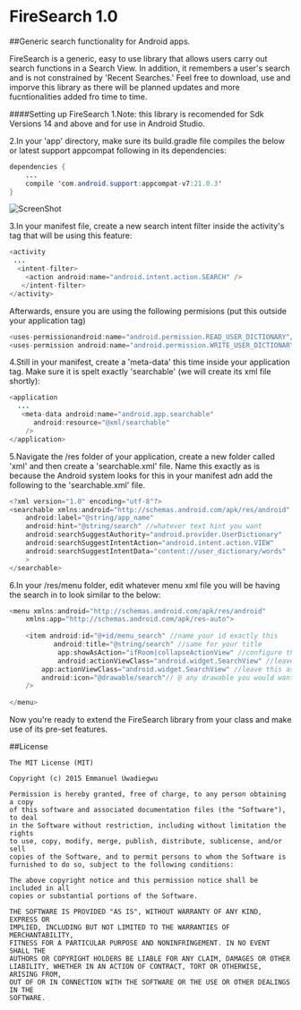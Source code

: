 # FireSearch 1.0
##Generic search functionality for Android apps.

FireSearch is a generic, easy to use library that allows users carry out search functions in a Search View. In addition, it remembers
a user's search and is not constrained by 'Recent Searches.' Feel free to download, use and imporve this library as there will be planned updates
and more fucntionalities added fro time to time.

####Setting up FireSearch
1.Note: this library is recomended for Sdk Versions 14 and above and for use in Android Studio.

2.In your 'app' directory, make sure its build.gradle file compiles the below or latest support appcompat following in its dependencies:

```java
dependencies {
    ...
    compile 'com.android.support:appcompat-v7:21.0.3'
}
```
![ScreenShot](https://s3.amazonaws.com/uploads.hipchat.com/20526/362297/RVSVCcUEvPGaU9Z/Screen%20Shot%202015-04-13%20at%207.00.47%20PM.png)

3.In your manifest file, create a new search intent filter inside the activity's tag that will be using this feature:

```java
<activity
 ...
  <intent-filter>
    <action android:name="android.intent.action.SEARCH" />
   </intent-filter>
</activity>
```
Afterwards, ensure you are using the following permisions (put this outside your application tag)

```java
<uses-permissionandroid:name="android.permission.READ_USER_DICTIONARY"/>
<uses-permission android:name="android.permission.WRITE_USER_DICTIONARY"/>
```
    
    
4.Still in your manifest, create a 'meta-data' this time inside your application tag. Make sure it is spelt exactly 'searchable' (we will create its xml file shortly):

```java
<application
  ...
   <meta-data android:name="android.app.searchable"
      android:resource="@xml/searchable"
    />
</application>
```

5.Navigate the /res folder of your application, create a new folder called 'xml' and then create a 'searchable.xml' file. Name this exactly as is
because the Android system looks for this in your manifest adn add the following to the 'searchable.xml' file.

```java
<?xml version="1.0" encoding="utf-8"?>
<searchable xmlns:android="http://schemas.android.com/apk/res/android"
    android:label="@string/app_name"
    android:hint="@string/search" //whatever text hint you want
    android:searchSuggestAuthority="android.provider.UserDictionary"
    android:searchSuggestIntentAction="android.intent.action.VIEW"
    android:searchSuggestIntentData="content://user_dictionary/words"
    >
</searchable>
```

6.In your /res/menu folder, edit whatever menu xml file you will be having the search in to look similar to the below:

```java
<menu xmlns:android="http://schemas.android.com/apk/res/android"
    xmlns:app="http://schemas.android.com/apk/res-auto">
    
    <item android:id="@+id/menu_search" //name your id exactly this
           android:title="@string/search" //same for your title
            app:showAsAction="ifRoom|collapseActionView" //configure this as you see fit; though this works good
            android:actionViewClass="android.widget.SearchView" //leave this as is, except you see otherwise
        app:actionViewClass="android.widget.SearchView" //leave this as is, except you see otherwise
        android:icon="@drawable/search"// @ any drawable you would want to represent your search icon 
    />
    
</menu>
```

Now you're ready to extend the FireSearch library from your class and make use of its pre-set features.


##License
```text
The MIT License (MIT)

Copyright (c) 2015 Emmanuel Uwadiegwu

Permission is hereby granted, free of charge, to any person obtaining a copy
of this software and associated documentation files (the "Software"), to deal
in the Software without restriction, including without limitation the rights
to use, copy, modify, merge, publish, distribute, sublicense, and/or sell
copies of the Software, and to permit persons to whom the Software is
furnished to do so, subject to the following conditions:

The above copyright notice and this permission notice shall be included in all
copies or substantial portions of the Software.

THE SOFTWARE IS PROVIDED "AS IS", WITHOUT WARRANTY OF ANY KIND, EXPRESS OR
IMPLIED, INCLUDING BUT NOT LIMITED TO THE WARRANTIES OF MERCHANTABILITY,
FITNESS FOR A PARTICULAR PURPOSE AND NONINFRINGEMENT. IN NO EVENT SHALL THE
AUTHORS OR COPYRIGHT HOLDERS BE LIABLE FOR ANY CLAIM, DAMAGES OR OTHER
LIABILITY, WHETHER IN AN ACTION OF CONTRACT, TORT OR OTHERWISE, ARISING FROM,
OUT OF OR IN CONNECTION WITH THE SOFTWARE OR THE USE OR OTHER DEALINGS IN THE
SOFTWARE.
```
